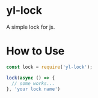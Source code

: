 # yl-lock

A simple lock for js.

# How to Use

```javascript
const lock = require('yl-lock');

lock(async () => {
  // some works...
}, 'your lock name')
```
